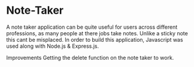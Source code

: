 # Note-Taker
A note taker application can be quite useful for users across different professions, as many people at there jobs take notes. Unlike a sticky note this cant be misplaced. In order to build this application, Javascript was used along with Node.js & Express.js.

Improvements
Getting the delete function on the note taker to work. 
